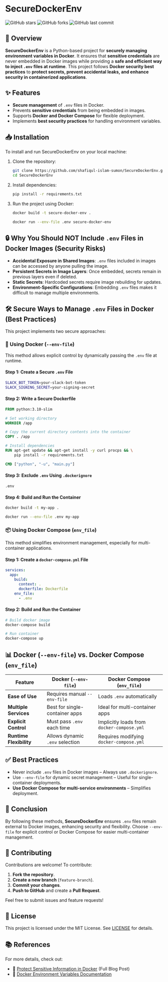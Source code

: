 # SecureDockerEnv

![GitHub stars](https://img.shields.io/github/stars/shafiqul-islam-sumon/SecureDockerEnv?style=social)
![GitHub forks](https://img.shields.io/github/forks/shafiqul-islam-sumon/SecureDockerEnv?style=social)
![GitHub last commit](https://img.shields.io/github/last-commit/shafiqul-islam-sumon/SecureDockerEnv)

## 🚀 Overview

**SecureDockerEnv** is a Python-based project for **securely managing environment variables in Docker**. It ensures that **sensitive credentials** are never embedded in Docker images while providing a **safe and efficient way to inject `.env` files at runtime**. This project follows **Docker security best practices** to **protect secrets, prevent accidental leaks, and enhance security in containerized applications**.

## ✨ Features

- **Secure management** of `.env` files in Docker.
- Prevents **sensitive credentials** from being embedded in images.
- Supports **Docker and Docker Compose** for flexible deployment.
- Implements **best security practices** for handling environment variables.

## 📥 Installation

To install and run SecureDockerEnv on your local machine:

1. Clone the repository:
   ```sh
   git clone https://github.com/shafiqul-islam-sumon/SecureDockerEnv.git
   cd SecureDockerEnv
   ```

2. Install dependencies:
   ```sh
   pip install -r requirements.txt
   ```

3. Run the project using Docker:
   ```sh
   docker build -t secure-docker-env .
   
   docker run --env-file .env secure-docker-env
   ```

## 🔒 Why You Should NOT Include `.env` Files in Docker Images (Security Risks)

- **Accidental Exposure in Shared Images**: `.env` files included in images can be accessed by anyone pulling the image.
- **Persistent Secrets in Image Layers**: Once embedded, secrets remain in previous layers even if deleted.
- **Static Secrets**: Hardcoded secrets require image rebuilding for updates.
- **Environment-Specific Configurations**: Embedding `.env` files makes it difficult to manage multiple environments.

## 🛠️ Secure Ways to Manage `.env` Files in Docker (Best Practices)

This project implements two secure approaches:

### 🐳 Using Docker (`--env-file`)

This method allows explicit control by dynamically passing the `.env` file at runtime.

#### **Step 1: Create a Secure `.env` File**
```sh
SLACK_BOT_TOKEN=your-slack-bot-token
SLACK_SIGNING_SECRET=your-signing-secret
```

#### **Step 2: Write a Secure Dockerfile**
```dockerfile
FROM python:3.10-slim

# Set working directory
WORKDIR /app

# Copy the current directory contents into the container
COPY . /app

# Install dependencies
RUN apt-get update && apt-get install -y curl procps && \
    pip install -r requirements.txt

CMD ["python", "-u", "main.py"]
```

#### **Step 3: Exclude `.env` Using `.dockerignore`**
```plaintext
.env
```

#### **Step 4: Build and Run the Container**
```sh
docker build -t my-app .

docker run --env-file .env my-app
```

### 📦 Using Docker Compose (`env_file`)

This method simplifies environment management, especially for multi-container applications.

#### **Step 1: Create a `docker-compose.yml` File**
```yaml
services:
  app:
    build:
      context: .
      dockerfile: Dockerfile
    env_file:
      - .env
```

#### **Step 2: Build and Run the Container**
```sh
# Build docker image
docker-compose build

# Run container
docker-compose up
```

## 📊 Docker (`--env-file`) vs. Docker Compose (`env_file`)

| Feature                 | Docker (`--env-file`)           | Docker Compose (`env_file`)                |
| ----------------------- | ------------------------------- | ------------------------------------------ |
| **Ease of Use**         | Requires manual `--env-file`    | Loads `.env` automatically                 |
| **Multiple Services**   | Best for single-container apps  | Ideal for multi-container apps             |
| **Explicit Control**    | Must pass `.env` each time      | Implicitly loads from `docker-compose.yml` |
| **Runtime Flexibility** | Allows dynamic `.env` selection | Requires modifying `docker-compose.yml`    |

## ✅ Best Practices

- Never include `.env` files in Docker images – Always use `.dockerignore`.
- Use `--env-file` for dynamic secret management – Useful for single-container deployments.
- **Use Docker Compose for multi-service environments** – Simplifies deployment.

## 🎯 Conclusion

By following these methods, **SecureDockerEnv** ensures `.env` files remain external to Docker images, enhancing security and flexibility. Choose `--env-file` for explicit control or Docker Compose for easier multi-container management.

## 🤝 Contributing

Contributions are welcome! To contribute:

1. **Fork the repository**.
2. **Create a new branch** (`feature-branch`).
3. **Commit your changes**.
4. **Push to GitHub** and create a **Pull Request**.

Feel free to submit issues and feature requests!

## 📜 License

This project is licensed under the MIT License. See [LICENSE](LICENSE) for details.

## 📚 References

For more details, check out:
- 🔗 [Protect Sensitive Information in Docker](https://shafiqulai.github.io/blogs/blog_1.html) (Full Blog Post)
- 🔗 [Docker Environment Variables Documentation](https://docs.docker.com/compose/how-tos/environment-variables/set-environment-variables/)


